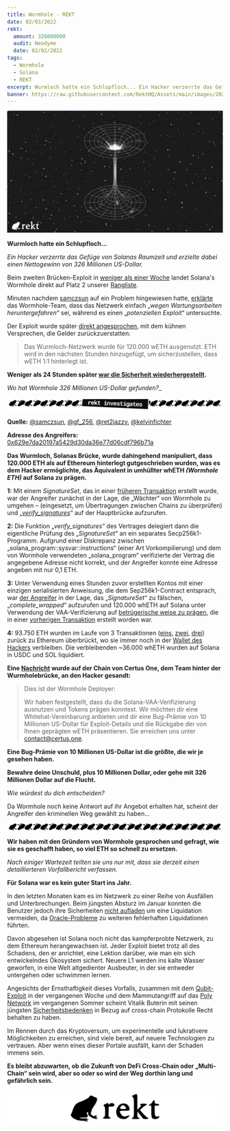 ```yaml
---
title: Wormhole - REKT
date: 02/03/2022
rekt:
  amount: 326000000
  audit: Neodyme
  date: 02/02/2022
tags:
  - Wormhole
  - Solana
  - REKT
excerpt: Wurmloch hatte ein Schlupfloch... Ein Hacker verzerrte das Gefüge von Solanas Raumzeit und erzielte dabei einen Nettogewinn von 326 Millionen US-Dollar. Wie hat Wormhole so schnell so viel ETH zurückgegeben?
banner: https://raw.githubusercontent.com/RektHQ/Assets/main/images/2022/02/wormhole-header.png
---
```

![](https://raw.githubusercontent.com/RektHQ/Assets/main/images/2022/02/wormhole-header.png)

**Wurmloch hatte ein Schlupfloch...**

_Ein Hacker verzerrte das Gefüge von Solanas Raumzeit und erzielte dabei einen Nettogewinn von 326 Millionen US-Dollar._

Beim zweiten Brücken-Exploit in [weniger als einer Woche](https://rekt.news/qubit-rekt/) landet Solana's Wormhole direkt auf Platz 2 unserer [Rangliste](https://rekt.news/leaderboard/).

Minuten nachdem [samczsun](https://twitter.com/samczsun/status/1488974372756987906) auf ein Problem hingewiesen hatte, [erklärte](https://twitter.com/wormholecrypto/status/1488976115750383626) das Wormhole-Team, dass das Netzwerk einfach „_wegen Wartungsarbeiten heruntergefahren_“ sei, während es einen „_potenziellen Exploit_“ untersuchte.

Der Exploit wurde später [direkt angesprochen](https://twitter.com/wormholecrypto/status/1489001949881978883), mit dem kühnen Versprechen, die Gelder zurückzuerstatten:

>Das Wurmloch-Netzwerk wurde für 120.000 wETH ausgenutzt. ETH wird in den nächsten Stunden hinzugefügt, um sicherzustellen, dass wETH 1:1 hinterlegt ist.

**Weniger als 24 Stunden später [war die Sicherheit wiederhergestellt](https://twitter.com/wormholecrypto/status/1489232008521859079).**

_Wo hat Wormhole 326 Millionen US-Dollar gefunden?__

![](https://raw.githubusercontent.com/RektHQ/Assets/main/images/2021/09/rekt-investigates-linebreak.png)

**Quelle:** [@samczsun](https://twitter.com/samczsun/status/1489044939732406275?s=20&t=_rQJze06-VjgQls6hu73wA), [@gf_256](https://twitter.com/gf_256), [@ret2jazzy](https://twitter.com/ret2jazzy), [@kelvinfichter](https://twitter.com/kelvinfichter)

**Adresse des Angreifers:** [0x629e7da20197a5429d30da36e77d06cdf796b71a](https://etherscan.io/address/0x629e7da20197a5429d30da36e77d06cdf796b71a)

**Das Wurmloch, Solanas Brücke, wurde dahingehend manipuliert, dass 120.000 ETH als auf Ethereum hinterlegt gutgeschrieben wurden, was es dem Hacker ermöglichte, das Äquivalent in umhüllter whETH _(Wormhole ETH)_ auf Solana zu prägen.**

**1:** Mit einem _SignatureSet_, das in einer [früheren Transaktion](https://solscan.io/tx/5fKWY7XyW6PTzjviTDvCTpsqgfoGAAqUs1mC6w4DZm25Ppw7fX7aWDmrnkknewyZ81qMSix3c18ZuvjoZUF34tpa) erstellt wurde, war der Angreifer zunächst in der Lage, die „Wächter“ von Wormhole zu umgehen – (eingesetzt, um Übertragungen zwischen Chains zu überprüfen) und „_[verify_signatures](https://solscan.io/tx/25Zu1L2Q9uk998d5GMnX43t9u9eVBKvbVtgHndkc2GmUFed8Pu73LGW6hiDsmGXHykKUTLkvUdh4yXPdL3Jo4wVS)_“ auf der Hauptbrücke aufzurufen.

**2:** Die Funktion „_verify_signatures_“ des Vertrages delegiert dann die eigentliche Prüfung des „_SignatureSet_“ an ein separates Secp256k1-Programm. Aufgrund einer Diskrepanz zwischen „solana_program::sysvar::instructions“ (einer Art Vorkompilierung) und dem von Wormhole verwendeten „solana_program“ verifizierte der Vertrag die angegebene Adresse nicht korrekt, und der Angreifer konnte eine Adresse angeben mit nur 0,1 ETH.

**3:** Unter Verwendung eines Stunden zuvor erstellten Kontos mit einer einzigen serialisierten Anweisung, die dem Sep256k1-Contract entsprach, war [der Angreifer](https://etherscan.io/address/0x629e7da20197a5429d30da36e77d06cdf796b71a#internaltx) in der Lage, das „_SignatureSet_“ zu fälschen, „_complete_wrapped_“ aufzurufen und 120.000 whETH auf Solana unter Verwendung der VAA-Verifizierung auf [betrügerische weise zu prägen](https://solscan.io/tx/2zCz2GgSoSS68eNJENWrYB48dMM1zmH8SZkgYneVDv2G4gRsVfwu5rNXtK5BKFxn7fSqX9BvrBc1rdPAeBEcD6Es), die in einer [vorherigen Transaktion](https://solscan.io/tx/2SohoVoPDSdzgsGCgKQPByKQkLAXHrYmvtE7EEqwKi3qUBTGDDJ7DcfYS7YJC2f8xwKVVa6SFUpH5MZ5xcyn1BCK) erstellt worden war.

**4:** 93.750 ETH wurden im Laufe von 3 Transaktionen ([eins](https://etherscan.io/tx/0x4d5201dd4a377f20e61fb8f42e6f929ec16bcec918f0584e39241d15b254a80f), [zwei](https://etherscan.io/tx/0xd31b155e259a403ebe69831fae0ec2b4bd33dfa090c43b605a57d5c72c4fbbc7), [drei](https://etherscan.io/tx/0xacd309b02e4b533484d148de9ab0adf367ed4e70ed751d1ff036152dc3bc0479)) zurück zu Ethereum überbrückt, wo sie immer noch in der [Wallet des Hackers](https://etherscan.io/address/0x629e7da20197a5429d30da36e77d06cdf796b71a) verbleiben. Die verbleibenden ~36.000 whETH wurden auf Solana in USDC und SOL liquidiert.

**Eine [Nachricht](https://etherscan.io/tx/0x2d8b7901bff18ae6abe1a50aebe44b70559f39ff357b21340843d368b9486859) wurde auf der Chain von Certus One, dem Team hinter der Wurmholebrücke, an den Hacker gesandt:**

>Dies ist der Wormhole Deployer:
>
>Wir haben festgestellt, dass du die Solana-VAA-Verifizierung ausnutzen und Tokens prägen konntest. Wir möchten dir eine Whitehat-Vereinbarung anbieten und dir eine Bug-Prämie von 10 Millionen US-Dollar für Exploit-Details und die Rückgabe der von Ihnen geprägten wETH präsentieren. Sie erreichen uns unter contact@certus.one.

**Eine Bug-Prämie von 10 Millionen US-Dollar ist die größte, die wir je gesehen haben.**

**Bewahre deine Unschuld, plus 10 Millionen Dollar, oder gehe mit 326 Millionen Dollar auf die Flucht.**

_Wie würdest du dich entscheiden?_

Da Wormhole noch keine Antwort auf ihr Angebot erhalten hat, scheint der Angreifer den kriminellen Weg gewählt zu haben...

![](https://raw.githubusercontent.com/RektHQ/Assets/main/images/2021/03/rekt-linebreak.png)

**Wir haben mit den Gründern von Wormhole gesprochen und gefragt, wie sie es geschafft haben, so viel ETH so schnell zu ersetzen.**

_Nach einiger Wartezeit teilten sie uns nur mit, dass sie derzeit einen detaillierteren Vorfallbericht verfassen._

**Für Solana war es kein guter Start ins Jahr.**

In den letzten Monaten kam es im Netzwerk zu einer Reihe von Ausfällen und Unterbrechungen. Beim jüngsten Absturz im Januar konnten die Benutzer jedoch ihre Sicherheiten [nicht aufladen](https://twitter.com/solendprotocol/status/1485315186797936646) um eine Liquidation vermeiden, da [Oracle-Probleme](https://twitter.com/solendprotocol/status/1485315192716083202) zu weiteren fehlerhaften Liquidationen führten.

Davon abgesehen ist Solana noch nicht das kampferprobte Netzwerk, zu dem Ethereum herangewachsen ist. Jeder Exploit bietet trotz all des Schadens, den er anrichtet, eine Lektion darüber, wie man ein sich entwickelndes Ökosystem sichert. Neuere L1 werden ins kalte Wasser geworfen, in eine Welt altgedienter Ausbeuter, in der sie entweder untergehen oder schwimmen lernen.

Angesichts der Ernsthaftigkeit dieses Vorfalls, zusammen mit dem [Qubit-Exploit](https://rekt.news/qubit-rekt/) in der vergangenen Woche und dem Mammutangriff auf das [Poly Network](https://rekt.news/polynetwork-rekt/) im vergangenen Sommer scheint Vitalik Buterin mit seinen jüngsten [Sicherheitsbedenken](https://twitter.com/vitalikbuterin/status/1479501366192132099) in Bezug auf cross-chain Protokolle Recht behalten zu haben.

Im Rennen durch das Kryptoversum, um experimentelle und lukrativere Möglichkeiten zu erreichen, sind viele bereit, auf neuere Technologien zu vertrauen. Aber wenn eines dieser Portale ausfällt, kann der Schaden immens sein.

**Es bleibt abzuwarten, ob die Zukunft von DeFi Cross-Chain oder „Multi-Chain“ sein wird, aber so oder so wird der Weg dorthin lang und gefährlich sein.**

![](https://raw.githubusercontent.com/RektHQ/Assets/main/images/2021/08/rekt-outline-conc.png)
